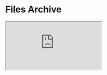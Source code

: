 <!--% hide_header_photo -->

# Files Archive

<iframe src="https://drive.google.com/embeddedfolderview?id=1CaCAljxTWHC-5pfW5DHtHdoJsYe2LdLP#list"></iframe>
